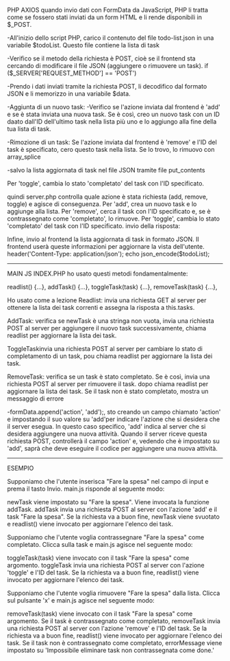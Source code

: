 PHP AXIOS
quando invio dati con FormData da JavaScript, PHP li tratta come se fossero stati inviati da un form HTML e li rende disponibili in $_POST.


-All'inizio dello script PHP, carico il contenuto del file todo-list.json in una variabile $todoList. Questo file contiene la   lista di task

-Verifico se il metodo della richiesta è POST, cioè se il frontend sta cercando di modificare il  file JSON (aggiungere o rimuovere un task).
if ($_SERVER['REQUEST_METHOD'] == 'POST') 

-Prendo i dati inviati tramite la richiesta POST, li decodifico dal formato JSON e li memorizzo in una variabile $data.

-Aggiunta di un nuovo task:
-Verifico se l'azione inviata dal frontend è 'add' e se è stata inviata una nuova task. Se è così, creo un nuovo task con un ID  daato dall'ID dell'ultimo task nella lista più uno e lo aggiungo alla fine della tua lista di task.


-Rimozione di un task:
Se l'azione inviata dal frontend è 'remove' e l'ID del task è specificato, cero questo task nella lista. Se lo trovo, lo rimuovo con array_splice

-salvo la lista aggiornata di task nel  file JSON tramite file put_contents

Per 'toggle', cambia lo stato 'completato' del task con l'ID specificato.
 
 
quindi server.php  controlla quale azione è stata richiesta (add, remove, toggle) e agisce di conseguenza. Per 'add', crea un nuovo task e lo aggiunge alla lista. Per 'remove', cerca il task con l'ID specificato e, se è contrassegnato come 'completato', lo rimuove. 
Per 'toggle', cambia lo stato 'completato' del task con l'ID specificato.
invio della risposta:


Infine, invio al frontend la lista aggiornata di task in formato JSON. Il frontend userà queste informazioni per aggiornare la vista dell'utente.
header('Content-Type: application/json');
echo json_encode($todoList);


_____________________________________________________

MAIN JS INDEX.PHP
ho usato questi metodi fondamentalmente:

  readlist() {...},
  addTask() {...},
  toggleTask(task) {...},
  removeTask(task) {...},

Ho usato come a lezione Readlist:
 invia una richiesta GET al server per ottenere la lista dei task correnti e assegna la risposta a this.tasks.

AddTask:
 verifica se newTask è una stringa non vuota, invia una richiesta POST al server per aggiungere il nuovo task successivamente, chiama readlist per aggiornare la lista dei task.

 ToggleTaskinvia una richiesta POST al server per cambiare lo stato di completamento di un task, pou chiama readlist per aggiornare la lista dei task.

 RemoveTask:
verifica se un task è stato completato. Se è così, invia una richiesta POST al server per rimuovere il task. dopo chiama readlist per aggiornare la lista dei task. Se il task non è stato completato, mostra un messaggio di errore

-formData.append('action', 'add');, sto creando un campo chiamato 'action' e impostando il suo valore su 'add'per indicare l'azione che si desidera che il server esegua.
In questo caso specifico, 'add' indica al server che si desidera aggiungere una nuova attività. Quando il server riceve questa richiesta POST, controllerà il campo 'action' e, vedendo che è impostato su 'add', saprà che deve eseguire il codice per aggiungere una nuova attività.

________________
ESEMPIO

Supponiamo che l'utente inserisca "Fare la spesa" nel campo di input e prema il tasto Invio. main.js risponde al seguente modo:

newTask viene impostato su "Fare la spesa".
Viene invocata la funzione addTask.
addTask invia una richiesta POST al server con l'azione 'add' e il task "Fare la spesa".
Se la richiesta va a buon fine, newTask viene svuotato e readlist() viene invocato per aggiornare l'elenco dei task.


Supponiamo che l'utente voglia contrassegnare "Fare la spesa" come completato. Clicca sulla task e main.js agisce nel seguente modo:

toggleTask(task) viene invocato con il task "Fare la spesa" come argomento.
toggleTask invia una richiesta POST al server con l'azione 'toggle' e l'ID del task.
Se la richiesta va a buon fine, readlist() viene invocato per aggiornare l'elenco dei task.


Supponiamo che l'utente voglia rimuovere "Fare la spesa" dalla lista. Clicca sul pulsante 'x' e main.js agisce nel seguente modo:

removeTask(task) viene invocato con il task "Fare la spesa" come argomento.
Se il task è contrassegnato come completato, removeTask invia una richiesta POST al server con l'azione 'remove' e l'ID del task.
Se la richiesta va a buon fine, readlist() viene invocato per aggiornare l'elenco dei task.
Se il task non è contrassegnato come completato, errorMessage viene impostato su 'Impossibile eliminare task non contrassegnata come done.'